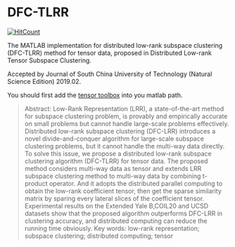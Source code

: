 # DFC-TLRR

[![HitCount](http://hits.dwyl.io/ploxolg/DFC-TLRR.svg)](http://hits.dwyl.io/ploxolg/DFC-TLRR)

The MATLAB implementation for distributed low-rank subspace clustering (DFC-TLRR) method for tensor data, proposed in Distributed Low-rank Tensor Subspace Clustering.

Accepted by Journal of South China University of Technology (Natural Science Edition) 2019.02.

You should first add the [tensor toolbox](https://github.com/andrewssobral/tensor_toolbox) into you matlab path.
    
> Abstract: Low-Rank Representation (LRR), a state-of-the-art method for subspace clustering problem, is provably and empirically accurate on small problems but cannot handle large-scale problems effectively. Distributed low-rank subspace clustering (DFC-LRR) introduces a novel divide-and-conquer algorithm for large-scale subspace clustering problems, but it cannot handle the multi-way data directly. To solve this issue, we propose a distributed low-rank subspace clustering algorithm (DFC-TLRR) for tensor data. The proposed method considers multi-way data as tensor and extends LRR subspace clustering method to multi-way data by combining t-product operator. And it adopts the distributed parallel computing to obtain the low-rank coefficient tensor, then get the sparse similarity matrix by sparing every lateral slices of the coefficient tensor. Experimental results on the Extended Yale B,COIL20 and UCSD datasets show that the proposed algorithm outperforms DFC-LRR in clustering accuracy, and distributed computing can reduce the running time obviously.
Key words: low-rank representation; subspace clustering; distributed computing; tensor
